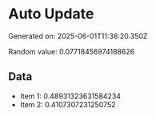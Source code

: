 # Auto Update

Generated on: 2025-06-01T11:36:20.350Z

Random value: 0.07718456974188626

## Data

- Item 1: 0.48931323631584234
- Item 2: 0.4107307231250752